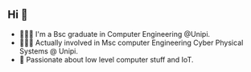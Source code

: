 ## Hi 👋
- 🧑🏻‍🎓 I'm a Bsc graduate in Computer Engineering @Unipi. 
- 👨🏻‍💻 Actually involved in Msc computer Engineering Cyber Physical Systems @ Unipi.
- 👀 Passionate about low level computer stuff and IoT.

